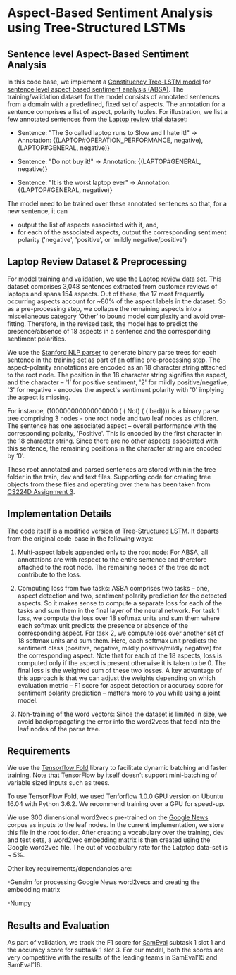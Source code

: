 # Aspect-Based Sentiment Analysis using Tree-Structured LSTMs

## Sentence level Aspect-Based Sentiment Analysis
In this code base, we implement a [Constituency Tree-LSTM model](https://nlp.stanford.edu/pubs/tai-socher-manning-acl2015.pdf) for [sentence level aspect based sentiment analysis (ABSA)](http://alt.qcri.org/semeval2016/task5/index.php?id=data-and-tools). The training/validation dataset for the model consists of annotated sentences from a domain with a predefined, fixed set of aspects. The annotation for a sentence comprises a list of aspect, polarity tuples. For illustration,  we list a few annotated sentences from the [Laptop review trial dataset](http://alt.qcri.org/semeval2014/task4/data/uploads/laptops-trial.xml):

* Sentence: "The So called laptop runs to Slow and I hate it!" → Annotation: {(LAPTOP#OPERATION_PERFORMANCE, negative), (LAPTOP#GENERAL, negative)}

* Sentence: "Do not buy it!" → Annotation: {(LAPTOP#GENERAL, negative)}

* Sentence: "It is the worst laptop ever" → Annotation: {(LAPTOP#GENERAL, negative)}

The model need to be trained over these annotated sentences so that, for a new sentence, it can
- output the list of aspects associated with it, and, 
- for each of the associated aspects, output the corresponding sentiment polarity ('negative', 'positive', or 'mildly negative/positive') 

## Laptop Review Dataset & Preprocessing
For model training and validation, we use the [Laptop review data set](http://metashare.ilsp.gr:8080/repository/browse/semeval-2014-absa-train-data-v20-annotation-guidelines/683b709298b811e3a0e2842b2b6a04d7c7a19307f18a4940beef6a6143f937f0/). This dataset comprises 3,048 sentences extracted from customer reviews of laptops and spans 154 aspects. Out of these, the 17 most frequently occurring aspects account for ~80% of the aspect labels in the dataset. So as a pre-processing step, we collapse the remaining aspects into a miscellaneous category ‘Other’ to bound model complexity and avoid over-fitting. Therefore, in the revised task, the model has to predict the presence/absence of 18 aspects in a sentence and the corresponding sentiment polarities.

We use the [Stanford NLP parser](https://nlp.stanford.edu/software/lex-parser.shtml) to generate binary parse trees for each sentence in the training set as part of an offline pre-processing step. The aspect-polarity annotations are encoded as an 18 character string attached to the root node. The position in the 18 character string signifies the aspect, and the character – ‘1’ for positive sentiment, '2' for mildly positive/negative, '3' for negative -  encodes the aspect's sentiment polarity with '0' implying the aspect is missing.

For instance, (100000000000000000 ( ( Not) ( ( bad)))) is a binary parse tree comprising 3 nodes - one root node and two leaf nodes as children. The sentence has one associated aspect – overall performance with the corresponding polarity, 'Positive'. This is encoded by the first character in the 18 character string. Since there are no other aspects associated with this sentence, the remaining positions in the character string are encoded by ‘0’.  

These root annotated and parsed sentences are stored withinin the tree folder in the train, dev and text files. Supporting code for creating tree objects from these files and operating over them has been taken from [CS224D Assignment 3](http://cs224d.stanford.edu/assignment3/index.html).

## Implementation Details
The [code](LSTM_Tree-v2.ipynb) itself is a modified version of [Tree-Structured LSTM](https://github.com/tensorflow/fold/blob/master/tensorflow_fold/g3doc/sentiment.ipynb). It departs from the original code-base in the following ways: 

1. Multi-aspect labels appended only to the root node: For ABSA, all annotations are with respect to the entire sentence and therefore attached to the root node. The remaining nodes of the tree do not contribute to the loss.

2. Computing loss from two tasks: ASBA comprises two tasks – one, aspect detection and two, sentiment polarity prediction for the detected aspects. So it makes sense to compute a separate loss for each of the tasks and sum them in the final layer of the neural network. For task 1 loss, we compute the loss over 18 softmax units and sum them where each softmax unit predicts the presence or absence of the corresponding aspect. For task 2, we compute loss over another set of 18 softmax units and sum them. Here, each softmax unit predicts the sentiment class (positive, negative, mildly positive/mildly negative) for the corresponding aspect. Note that for each of the 18 aspects, loss is computed only if the aspect is present otherwise it is taken to be 0. The final loss is the weighted sum of these two losses. A key advantage of this approach is that we can adjust the weights depending on which evaluation metric – F1 score for aspect detection or accuracy score for sentiment polarity prediction – matters more to you while using a joint model.

3. Non-training of the word vectors: Since the dataset is limited in size, we avoid backpropagating the error into the word2vecs that feed into the leaf nodes of the parse tree.


## Requirements
We use the [Tensorflow Fold](https://github.com/tensorflow/fold) library to facilitate dynamic batching and faster training. Note that TensorFlow by itself doesn’t support mini-batching of variable sized inputs such as trees.

To use TensorFlow Fold, we used Tenforflow 1.0.0  GPU version on Ubuntu 16.04 with Python 3.6.2. We recommend training over a GPU for speed-up.

We use 300 dimensional word2vecs pre-trained on the [Google News](https://github.com/mmihaltz/word2vec-GoogleNews-vectors) corpus as inputs to the leaf nodes. In the current implementation, we store this file in the root folder. After creating a vocabulary over the training, dev and test sets, a word2vec embedding matrix is then created using the Google word2vec file. The out of vocabulary rate for the Latptop data-set is ~ 5%. 

Other key requirements/dependancies are:

-Gensim for processing Google News word2vecs and creating the embedding matrix

-Numpy


## Results and Evaluation
As part of validation, we track the F1 score for [SamEval](http://alt.qcri.org/semeval2016/task5/index.php?id=data-and-tools) subtask 1 slot 1 and the accuracy score for subtask 1 slot 3. For our model, both the scores are very competitive with the results of the leading teams in SamEval’15 and SamEval’16.

